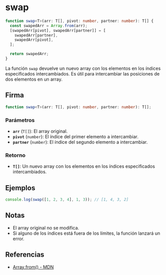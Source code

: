 # swap

```typescript
function swap<T>(arr: T[], pivot: number, partner: number): T[] {
  const swapedArr = Array.from(arr);
  [swapedArr[pivot], swapedArr[partner]] = [
    swapedArr[partner],
    swapedArr[pivot],
  ];

  return swapedArr;
}
```

La función `swap` devuelve un nuevo array con los elementos en los índices especificados intercambiados. Es útil para intercambiar las posiciones de dos elementos en un array.

## Firma

```typescript
function swap<T>(arr: T[], pivot: number, partner: number): T[];
```

### Parámetros

- **`arr`** (`T[]`): El array original.
- **`pivot`** (`number`): El índice del primer elemento a intercambiar.
- **`partner`** (`number`): El índice del segundo elemento a intercambiar.

### Retorno

- **`T[]`**: Un nuevo array con los elementos en los índices especificados intercambiados.

## Ejemplos

```typescript
console.log(swap([1, 2, 3, 4], 1, 3)); // [1, 4, 3, 2]
```

## Notas

- El array original no se modifica.
- Si alguno de los índices está fuera de los límites, la función lanzará un error.

## Referencias

- [Array.from() - MDN](https://developer.mozilla.org/en-US/docs/Web/JavaScript/Reference/Global_Objects/Array/from)
